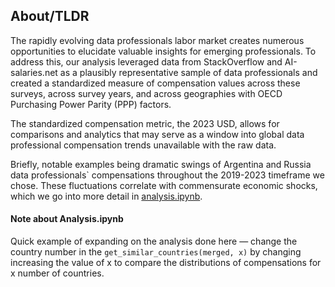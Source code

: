 ## About/TLDR
The rapidly evolving data professionals labor market creates numerous opportunities to elucidate valuable insights for emerging professionals.
To address this, our analysis leveraged data from StackOverflow and AI-salaries.net as a plausibly representative sample of data professionals and created a standardized measure of compensation values across these surveys, across survey years, and across geographies with OECD Purchasing Power Parity (PPP) factors.


The standardized compensation metric, the 2023 USD, allows for comparisons and analytics that may serve as a window into global data professional compensation trends unavailable with the raw data.


Briefly, notable examples being dramatic swings of Argentina and Russia data professionals` compensations throughout the 2019-2023 timeframe we chose.
These fluctuations correlate with commensurate economic shocks, which we go into more detail in [analysis.ipynb](/src/analysis.ipynb).


#### Note about Analysis.ipynb
Quick example of expanding on the analysis done here — change the country number in the `get_similar_countries(merged, x)` by changing increasing the value of x to compare the distributions of compensations for x number of countries.

